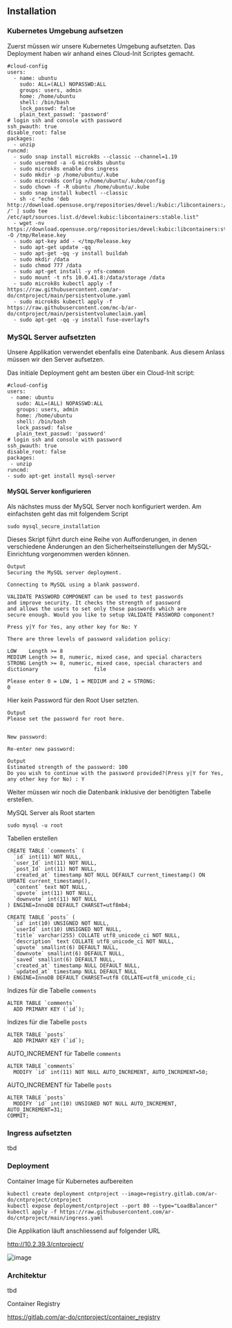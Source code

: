## Installation

### Kubernetes Umgebung aufsetzen

Zuerst müssen wir unsere Kubernetes Umgebung aufsetzten. Das Deployment haben wir anhand eines Cloud-Init Scriptes gemacht.


```
#cloud-config
users:
  - name: ubuntu
    sudo: ALL=(ALL) NOPASSWD:ALL
    groups: users, admin
    home: /home/ubuntu
    shell: /bin/bash
    lock_passwd: false
    plain_text_passwd: 'password'        
# login ssh and console with password
ssh_pwauth: true
disable_root: false    
packages:
  - unzip
runcmd:
  - sudo snap install microk8s --classic --channel=1.19
  - sudo usermod -a -G microk8s ubuntu
  - sudo microk8s enable dns ingress 
  - sudo mkdir -p /home/ubuntu/.kube
  - sudo microk8s config >/home/ubuntu/.kube/config
  - sudo chown -f -R ubuntu /home/ubuntu/.kube
  - sudo snap install kubectl --classic 
  - sh -c "echo 'deb http://download.opensuse.org/repositories/devel:/kubic:/libcontainers:/stable/xUbuntu_18.04/ /' | sudo tee /etc/apt/sources.list.d/devel:kubic:libcontainers:stable.list"
  - wget -nv https://download.opensuse.org/repositories/devel:kubic:libcontainers:stable/xUbuntu_18.04/Release.key -O /tmp/Release.key
  - sudo apt-key add - </tmp/Release.key
  - sudo apt-get update -qq
  - sudo apt-get -qq -y install buildah 
  - sudo mkdir /data
  - sudo chmod 777 /data
  - sudo apt-get install -y nfs-common
  - sudo mount -t nfs 10.0.41.8:/data/storage /data 
  - sudo microk8s kubectl apply -f https://raw.githubusercontent.com/ar-do/cntproject/main/persistentvolume.yaml
  - sudo microk8s kubectl apply -f https://raw.githubusercontent.com/mc-b/ar-do/cntproject/main/persistentvolumeclaim.yaml
  - sudo apt-get -qq -y install fuse-overlayfs
 ```
 
 ### MySQL Server aufsetzten
 
 Unsere Applikation verwendet ebenfalls eine Datenbank. Aus diesem Anlass müssen wir den Server aufsetzen.
 
 Das initiale Deployment geht am besten über ein Cloud-Init script:
 
 ```
 #cloud-config
users:
  - name: ubuntu
    sudo: ALL=(ALL) NOPASSWD:ALL
    groups: users, admin
    home: /home/ubuntu
    shell: /bin/bash
    lock_passwd: false
    plain_text_passwd: 'password'        
# login ssh and console with password
ssh_pwauth: true
disable_root: false    
packages:
  - unzip
runcmd:
- sudo apt-get install mysql-server
```
#### MySQL Server konfigurieren

Als nächstes muss der MySQL Server noch konfiguriert werden. Am einfachsten geht das mit folgendem Script

```
sudo mysql_secure_installation
```
Dieses Skript führt durch eine Reihe von Aufforderungen, in denen verschiedene Änderungen an den Sicherheitseinstellungen der MySQL-Einrichtung vorgenommen werden können.

```
Output
Securing the MySQL server deployment.

Connecting to MySQL using a blank password.

VALIDATE PASSWORD COMPONENT can be used to test passwords
and improve security. It checks the strength of password
and allows the users to set only those passwords which are
secure enough. Would you like to setup VALIDATE PASSWORD component?

Press y|Y for Yes, any other key for No: Y

There are three levels of password validation policy:

LOW    Length >= 8
MEDIUM Length >= 8, numeric, mixed case, and special characters
STRONG Length >= 8, numeric, mixed case, special characters and dictionary                  file

Please enter 0 = LOW, 1 = MEDIUM and 2 = STRONG:
0
```

Hier kein Password für den Root User setzten.

```
Output
Please set the password for root here.


New password:

Re-enter new password:
```
```
Output
Estimated strength of the password: 100
Do you wish to continue with the password provided?(Press y|Y for Yes, any other key for No) : Y
```

Weiter müssen wir noch die Datenbank inklusive der benötigten Tabelle erstellen.

MySQL Server als Root starten

```
sudo mysql -u root
```
Tabellen erstellen

```
CREATE TABLE `comments` (
  `id` int(11) NOT NULL,
  `user_Id` int(11) NOT NULL,
  `post_Id` int(11) NOT NULL,
  `created_at` timestamp NOT NULL DEFAULT current_timestamp() ON UPDATE current_timestamp(),
  `content` text NOT NULL,
  `upvote` int(11) NOT NULL,
  `downvote` int(11) NOT NULL
) ENGINE=InnoDB DEFAULT CHARSET=utf8mb4;

```
```
CREATE TABLE `posts` (
  `id` int(10) UNSIGNED NOT NULL,
  `userId` int(10) UNSIGNED NOT NULL,
  `title` varchar(255) COLLATE utf8_unicode_ci NOT NULL,
  `description` text COLLATE utf8_unicode_ci NOT NULL,
  `upvote` smallint(6) DEFAULT NULL,
  `downvote` smallint(6) DEFAULT NULL,
  `saved` smallint(6) DEFAULT NULL,
  `created_at` timestamp NULL DEFAULT NULL,
  `updated_at` timestamp NULL DEFAULT NULL
) ENGINE=InnoDB DEFAULT CHARSET=utf8 COLLATE=utf8_unicode_ci;
```
Indizes für die Tabelle `comments`
```
ALTER TABLE `comments`
  ADD PRIMARY KEY (`id`);
```
 Indizes für die Tabelle `posts`
```
ALTER TABLE `posts`
  ADD PRIMARY KEY (`id`);
```

AUTO_INCREMENT für Tabelle `comments`
```
ALTER TABLE `comments`
  MODIFY `id` int(11) NOT NULL AUTO_INCREMENT, AUTO_INCREMENT=50;
```
AUTO_INCREMENT für Tabelle `posts`
```
ALTER TABLE `posts`
  MODIFY `id` int(10) UNSIGNED NOT NULL AUTO_INCREMENT, AUTO_INCREMENT=31;
COMMIT;
```

### Ingress aufsetzten
tbd
### Deployment

Container Image für Kubernetes aufbereiten

```
kubectl create deployment cntproject --image=registry.gitlab.com/ar-do/cntproject/cntproject
kubectl expose deployment/cntproject --port 80 --type="LoadBalancer"
kubectl apply -f https://raw.githubusercontent.com/ar-do/cntproject/main/ingress.yaml
```

Die Applikation läuft anschliessend auf folgender URL

http://10.2.39.3/cntproject/

![image](https://user-images.githubusercontent.com/79870123/118462490-03b45e00-b6ff-11eb-91c4-84329aff5da4.png)


### Architektur
tbd

Container Registry

https://gitlab.com/ar-do/cntproject/container_registry
